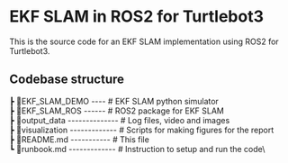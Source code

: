 # EKF SLAM in ROS2 for Turtlebot3
This is the source code for an EKF SLAM implementation using ROS2 for Turtlebot3.

## Codebase structure

┣ 📂EKF_SLAM_DEMO ---- # EKF SLAM python simulator\
┣ 📂EKF_SLAM_ROS ------ # ROS2 package for EKF SLAM\
┣ 📂output_data -------------- # Log files, video and images\
┣ 📂visualization ------------- # Scripts for making figures for the report\
 ┣ 📜README.md ----------- # This file\
 ┗ 📜runbook.md ------------- # Instruction to setup and run the code\